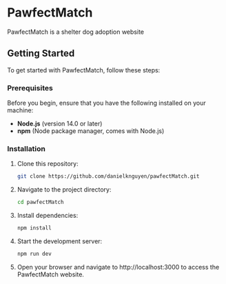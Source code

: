 # PawfectMatch

PawfectMatch is a shelter dog adoption website

## Getting Started

To get started with PawfectMatch, follow these steps:

### Prerequisites

Before you begin, ensure that you have the following installed on your machine:

- **Node.js** (version 14.0 or later)
- **npm** (Node package manager, comes with Node.js)

### Installation

1. Clone this repository:

   ```bash
   git clone https://github.com/danielknguyen/pawfectMatch.git

   ```

2. Navigate to the project directory:

   ```bash
   cd pawfectMatch

   ```

3. Install dependencies:

   ```bash
   npm install

   ```

4. Start the development server:

   ```bash
   npm run dev

   ```

5. Open your browser and navigate to http://localhost:3000 to access the PawfectMatch website.
